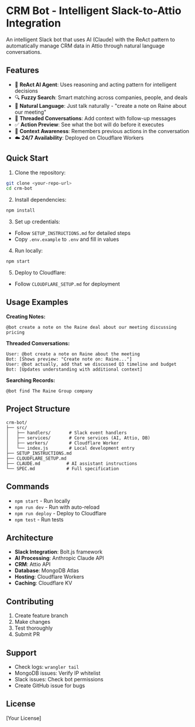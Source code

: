 # CRM Bot - Intelligent Slack-to-Attio Integration

An intelligent Slack bot that uses AI (Claude) with the ReAct pattern to automatically manage CRM data in Attio through natural language conversations.

## Features

- 🤖 **ReAct AI Agent**: Uses reasoning and acting pattern for intelligent decisions
- 🔍 **Fuzzy Search**: Smart matching across companies, people, and deals
- 📝 **Natural Language**: Just talk naturally - "create a note on Raine about our meeting"
- 💬 **Threaded Conversations**: Add context with follow-up messages
- ✅ **Action Preview**: See what the bot will do before it executes
- 🧠 **Context Awareness**: Remembers previous actions in the conversation
- ☁️ **24/7 Availability**: Deployed on Cloudflare Workers

## Quick Start

1. Clone the repository:
```bash
git clone <your-repo-url>
cd crm-bot
```

2. Install dependencies:
```bash
npm install
```

3. Set up credentials:
- Follow `SETUP_INSTRUCTIONS.md` for detailed steps
- Copy `.env.example` to `.env` and fill in values

4. Run locally:
```bash
npm start
```

5. Deploy to Cloudflare:
- Follow `CLOUDFLARE_SETUP.md` for deployment

## Usage Examples

**Creating Notes:**
```
@bot create a note on the Raine deal about our meeting discussing pricing
```

**Threaded Conversations:**
```
User: @bot create a note on Raine about the meeting
Bot: [Shows preview: "Create note on: Raine..."]
User: @bot actually, add that we discussed Q3 timeline and budget
Bot: [Updates understanding with additional context]
```

**Searching Records:**
```
@bot find The Raine Group company
```

## Project Structure

```
crm-bot/
├── src/
│   ├── handlers/       # Slack event handlers
│   ├── services/       # Core services (AI, Attio, DB)
│   ├── workers/        # Cloudflare Worker
│   └── index.js        # Local development entry
├── SETUP_INSTRUCTIONS.md
├── CLOUDFLARE_SETUP.md
├── CLAUDE.md          # AI assistant instructions
└── SPEC.md            # Full specification
```

## Commands

- `npm start` - Run locally
- `npm run dev` - Run with auto-reload
- `npm run deploy` - Deploy to Cloudflare
- `npm test` - Run tests

## Architecture

- **Slack Integration**: Bolt.js framework
- **AI Processing**: Anthropic Claude API
- **CRM**: Attio API
- **Database**: MongoDB Atlas
- **Hosting**: Cloudflare Workers
- **Caching**: Cloudflare KV

## Contributing

1. Create feature branch
2. Make changes
3. Test thoroughly
4. Submit PR

## Support

- Check logs: `wrangler tail`
- MongoDB issues: Verify IP whitelist
- Slack issues: Check bot permissions
- Create GitHub issue for bugs

## License

[Your License]